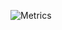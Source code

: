 ![Metrics](https://metrics.lecoq.io/euhidaman?template=classic&isocalendar=1&languages=1&pagespeed=1&pagespeed.detailed=true&pagespeed.screenshot=true&isocalendar.duration=half-year&config.timezone=Asia%2FCalcutta)
